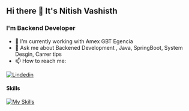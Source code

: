## Hi there 👋 It's Nitish Vashisth

### I'm Backend Developer
- 🔭 I’m currently working with Amex GBT Egencia
- 💬 Ask me about Backened Development , Java, SpringBoot, System Desgin, Carrer tips
- 📫 How to reach me:

[![Lindedin](https://skillicons.dev/icons?i=linkedin)](https://www.linkedin.com/in/nitish-vashisth-31858366/)


#### Skills

[![My Skills](https://skillicons.dev/icons?i=java,html,css,wasm)](https://skillicons.dev)


<!--
**nitish-vashisth/nitish-vashisth** is a ✨ _special_ ✨ repository because its `README.md` (this file) appears on your GitHub profile.

Here are some ideas to get you started:

- 🔭 I’m currently working on ...
- 🌱 I’m currently learning ...
- 👯 I’m looking to collaborate on ...
- 🤔 I’m looking for help with ...
- 💬 Ask me about ...
- 📫 How to reach me: ...
- 😄 Pronouns: ...
- ⚡ Fun fact: ...
-->
